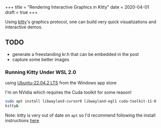 +++
title = "Rendering Interactive Graphics in Kitty"
date = 2020-04-01
draft = true
+++

Using [kitty](https://sw.kovidgoyal.net/kitty/)'s graphics protocol, one can build very quick visualizations and interactive demos.

<!-- more -->


## TODO
- generate a freestanding kr.h that can be embedded in the post
- capture some better images

### Running Kitty Under WSL 2.0

using [Ubuntu-22.04.2 LTS](https://apps.microsoft.com/store/detail/ubuntu-22042-lts/9PN20MSR04DW?hl=en-us&gl=us&rtc=1) from the Windows app store

I'm on NVidia which requires the Cuda toolkit for some reason!

```bash
sudo apt install libwayland-cursor0 libwayland-egl1 cuda-toolkit-11-0
kitty&
```

Note: kitty is very out of date on `apt` so I'd recommend following the install instructions [here](https://sw.kovidgoyal.net/kitty/binary/)
